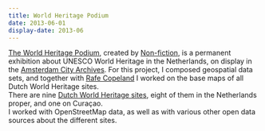 ```yaml
---
title: World Heritage Podium
date: 2013-06-01
display-date: 2013-06
---
```

<section>
  <span>
    <a href="http://www.werelderfgoed.nl/podium/">The World Heritage Podium</a>, created by <a href="http://non-fiction.eu/2012/06/02/visualising-flight-traffic-for-nederland-van-boven/">Non-fiction</a>, is a permanent exhibition about UNESCO World Heritage in the Netherlands, on display in the <a href="http://stadsarchief.amsterdam.nl/">Amsterdam City Archives</a>. For this project, I composed geospatial data sets, and together with <a href="http://rafecopeland.co.nz/">Rafe Copeland</a> I worked on the base maps of all Dutch World Heritage sites.
  </span>
</section>
<section>
  <span>
    There are nine <a href="http://whc.unesco.org/en/statesparties/nl">Dutch World Heritage sites</a>, eight of them in the Netherlands proper, and one on Curaçao.
  </span>
</section>
<section>
  <span>
   I worked with OpenStreetMap data, as well as with various other open data sources about the different sites.
  </span>
</section>

